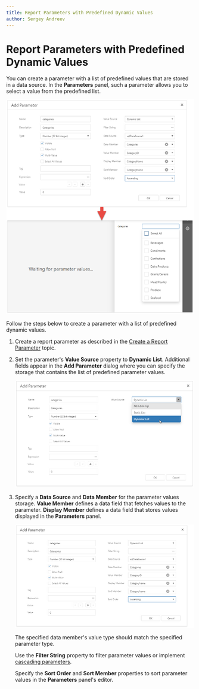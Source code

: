 ```yaml
---
title: Report Parameters with Predefined Dynamic Values
author: Sergey Andreev
---
```

# Report Parameters with Predefined Dynamic Values

You can create a parameter with a list of predefined values that are stored in a data source. In the **Parameters** panel, such a parameter allows you to select a value from the predefined list.

![Report Parameter Dynamic Values](../../../../images/eurd-web-report-parameters-dynamic-values.png)

Follow the steps below to create a parameter with a list of predefined dynamic values.

1. Create a report parameter as described in the [Create a Report Parameter](create-a-report-parameter.md) topic.
2. Set the parameter's **Value Source** property to **Dynamic List**. Additional fields appear in the **Add Parameter** dialog where you can specify the storage that contains the list of predefined parameter values.

    ![](../../../../images/eurd-web-parameter-specify-dynamic-values.png)

3. Specify a **Data Source** and **Data Member** for the parameter values storage. **Value Member** defines a data field that fetches values to the parameter. **Display Member** defines a data field that stores values displayed in the **Parameters** panel.

	![Report Parameter Dynamic Values](../../../../images/eurd-web-report-parameters-dynamic-values-dynamic-source.png)

	The specified data member's value type should match the specified parameter type.

	Use the **Filter String** property to filter parameter values or implement [cascading parameters](cascading-report-parameters.md).

	Specify the **Sort Order** and **Sort Member** properties to sort parameter values in the **Parameters** panel's editor.
